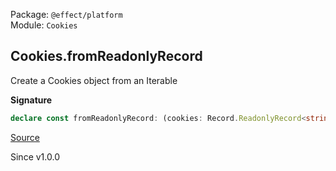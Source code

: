 Package: `@effect/platform`<br />
Module: `Cookies`<br />

## Cookies.fromReadonlyRecord

Create a Cookies object from an Iterable

**Signature**

```ts
declare const fromReadonlyRecord: (cookies: Record.ReadonlyRecord<string, Cookie>) => Cookies
```

[Source](https://github.com/Effect-TS/effect/tree/main/packages/platform/src/Cookies.ts#L120)

Since v1.0.0